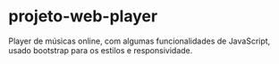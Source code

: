 # projeto-web-player
Player de músicas online, com algumas funcionalidades de JavaScript, usado bootstrap para os estilos e responsividade.
